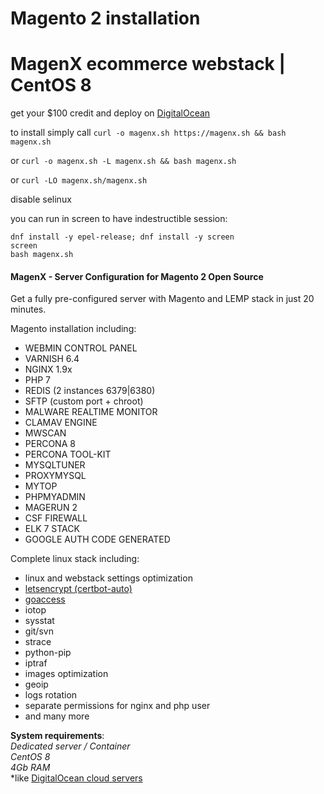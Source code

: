
# Magento 2 installation
# MagenX ecommerce webstack | CentOS 8

get your $100 credit and deploy on [DigitalOcean](https://m.do.co/c/ccc5d115377f)

to install simply call `curl -o magenx.sh https://magenx.sh && bash magenx.sh`

or `curl -o magenx.sh -L magenx.sh && bash magenx.sh`

or `curl -LO magenx.sh/magenx.sh`

disable selinux

you can run in screen to have indestructible session:

```
dnf install -y epel-release; dnf install -y screen
screen
bash magenx.sh
```


#### MagenX - Server Configuration for Magento 2 Open Source
Get a fully pre-configured server with Magento and LEMP stack in just 20 minutes.

Magento installation including: <br/>
- WEBMIN CONTROL PANEL
- VARNISH 6.4
- NGINX 1.9x
- PHP 7
- REDIS (2 instances 6379|6380)
- SFTP (custom port + chroot)
- MALWARE REALTIME MONITOR
- CLAMAV ENGINE
- MWSCAN
- PERCONA 8
- PERCONA TOOL-KIT
- MYSQLTUNER
- PROXYMYSQL
- MYTOP
- PHPMYADMIN
- MAGERUN 2
- CSF FIREWALL
- ELK 7 STACK
- GOOGLE AUTH CODE GENERATED

Complete linux stack including: <br/>
- linux and webstack settings optimization
- [letsencrypt (certbot-auto)](https://certbot.eff.org/)
- [goaccess](http://rt.goaccess.io)
- iotop
- sysstat
- git/svn
- strace
- python-pip
- iptraf
- images optimization
- geoip
- logs rotation
- separate permissions for nginx and php user
- and many more


**System requirements**:<br/>
*Dedicated server / Container*<br/>
*CentOS 8*<br/>
*4Gb RAM*<br/>
*like [DigitalOcean cloud servers](https://m.do.co/c/ccc5d115377f)


